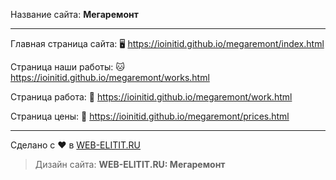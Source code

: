 Название сайта: **Мегаремонт**

------------

Главная страница сайта: 🖥️ https://ioinitid.github.io/megaremont/index.html

Страница наши работы: 🐱 https://ioinitid.github.io/megaremont/works.html

Страница работа: 🌳 https://ioinitid.github.io/megaremont/work.html

Страница цены: 🦊 https://ioinitid.github.io/megaremont/prices.html

------------

Сделано с ❤️ в [WEB-ELITIT.RU](https://www.web-elitit.ru "Web-elitit.ru")
> Дизайн сайта: **WEB-ELITIT.RU: Мегаремонт**

